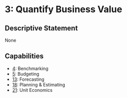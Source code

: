 # 3: Quantify Business Value

## Descriptive Statement

None

## Capabilities

- [4](/components/capabilities/004.md): Benchmarking
- [5](/components/capabilities/005.md): Budgeting
- [13](/components/capabilities/013.md): Forecasting
- [18](/components/capabilities/018.md): Planning & Estimating
- [21](/components/capabilities/021.md): Unit Economics

